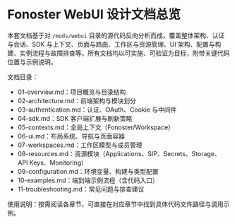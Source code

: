 # Fonoster WebUI 设计文档总览

本套文档基于对 `/mods/webui` 目录的源代码反向分析而成，覆盖整体架构、认证与会话、SDK 与上下文、页面与路由、工作区与资源管理、UI 架构、配置与构建、实例流程与故障排查等。所有文档均以可实施、可验证为目标，附带关键代码位置与示例说明。

文档目录：
- 01-overview.md：项目概览与目录结构
- 02-architecture.md：前端架构与模块划分
- 03-authentication.md：认证、OAuth、Cookie 与中间件
- 04-sdk.md：SDK 客户端扩展与刷新策略
- 05-contexts.md：全局上下文（Fonoster/Workspace）
- 06-ui.md：布局系统、导航与页面容器
- 07-workspaces.md：工作区模型与成员管理
- 08-resources.md：资源模块（Applications、SIP、Secrets、Storage、API Keys、Monitoring）
- 09-configuration.md：环境变量、构建与类型配置
- 10-examples.md：端到端示例流程（含代码入口）
- 11-troubleshooting.md：常见问题与排查建议

使用说明：按需阅读各章节，可直接在对应章节中找到具体代码文件路径与调用示例。